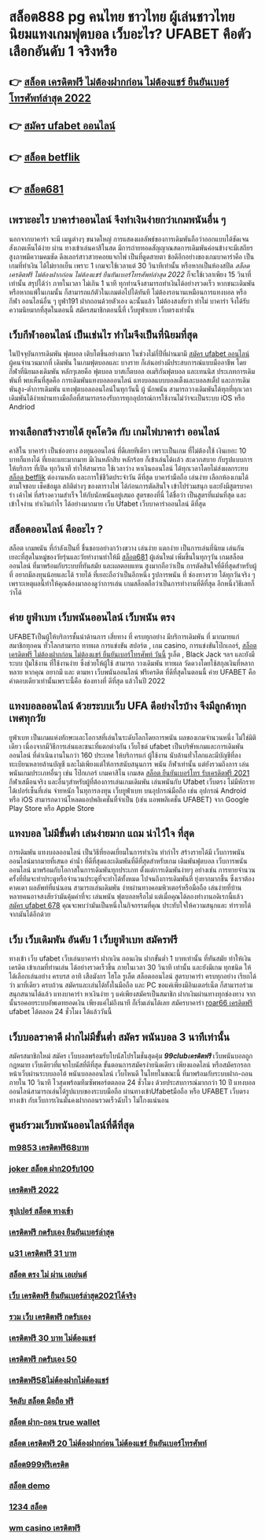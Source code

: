 # สล็อต888 pg คนไทย ชาวไทย ผู้เล่นชาวไทยนิยมแทงเกมฟุตบอล เว็บอะไร? UFABET คือตัวเลือกอันดับ 1 จริงหรือ

## 👉 [สล็อต เครดิตฟรี ไม่ต้องฝากก่อน ไม่ต้องแชร์ ยืนยันเบอร์โทรศัพท์ล่าสุด 2022](https://member.mabet.net/?action=login)
## 👉 [สมัคร ufabet ออนไลน์](https://mabet.net/)
## 👉 [สล็อต betflik](https://mabet.net/pg-slot-credit-free/)
## 👉 [สล็อต681](https://mabet.net/register/)

##  เพราะอะไร บาคาร่าออนไลน์  จึงทำเงินง่ายกว่าเกมพนันอื่น ๆ 

นอกจากบาคาร่า จะมี เมนูต่างๆ  ขนาดใหญ่ การแสดงผลลัพธ์ของการเดิมพันถือว่าออกแบบได้ชัดเจนสังเกตเห็นได้ง่าย ผ่าน ทางเข้าเล่นคาสิโนสด  มีการถ่ายทอดสัญญาณสดการเดิมพันค่อนข้างจะมีเสถียรสูงภาพมีความคมชัด ดีลเลอร์สาวสวยคอยแจกไพ่ เป็นที่ดูดสายตา ข้อดีอีกอย่างของเกมบาคาร่าคือ เป็นเกมที่ทำเงิน  ได้ไม่ยากเย็น  เพราะ 1 เกมจะใช้เวลาแต่ 30 วินาทีเท่านั้น หรือหากเป็นห้องสปีด *สล็อต เครดิตฟรี ไม่ต้องฝากก่อน ไม่ต้องแชร์ ยืนยันเบอร์โทรศัพท์ล่าสุด 2022* ก็จะใช้เวลาเพียง 15  วินาที่เท่านั้น สรุปได้ว่า  ภายในเวลา ไม่เกิน 1 นาที ทุกท่านจึงสามารถทำเงินได้อย่างรวดเร็ว หากชนะเดิมพัน หรือหากแพ้ในเกมนั้น ก็สามารถแก้ตัวในเกมต่อไปได้ทันที ไม่ต้องรอนานเหมือนการแทงบอล หรือกีฬา ออนไลน์อื่น ๆ ยูฟ่า191 ฝากถอนด้วยตัวเอง ฉะนั้นแล้ว ไม่ต้องสงสัยว่า ทำไม่ บาคาร่า จึงได้รับความนิยมากที่สุดในตอนนี้ สมัครสมาชิกตอนนี้ที่  เว็บยูฟ่าเบท เว็บตรงเท่านั้น


##  เว็บกีฬาออนไลน์   เป็นเช่นไร ทำไมจึงเป็นที่นิยมที่สุด

ในปัจจุบันการเดิมพัน ฟุตบอล เติบโตขึ้นอย่างมาก ในช่วงไม่กี่ปีที่ผ่านมามี [สมัคร ufabet ออนไลน์](https://mabet.net/pg-slot-credit-free/) ผู้คนจำนวนมากที่ เดิมพัน ในเกมฟุตบอลและ บางราย ก็เล่นอย่างมีประสบการณ์แบบมืออาชีพ โดยกีฬาที่นิยมลงเดิมพัน หลักๆเลยคือ ฟุตบอล บาสเก็ตบอล อเมริกันฟุตบอล และเทนนิส ประเภทการเดิมพันที่ พบเห็นที่สุดคือ การเดิมพันแทงบอลออนไลน์  แทงบอลแบบบอลเต็งและบอลสเต็ป และการเดิมพันสูง-ต่ำการเดิมพัน  แทงฟุตบอลออนไลน์ในทุกวันนี้  ผู้ นักพนัน สามารถวางเดิมพันได้ทุกที่ทุกเวลา เดิมพันได้ง่ายผ่านทางมือถือที่สามารถรองรับการทุกอุปกรณ์การใช้งานไม่ว่าจะเป็นระบบ iOS หรือ Andriod

## ทางเลือกสร้างรายได้ ยุคโควิด กับ  เกมไพ่บาคาร่า ออนไลน์ 

คาสิโน บาคาร่า เป็นช่องทาง  ลงทุนออนไลน์ ที่ดีเลยทีเดียว เพราะเป็นเกม ที่ไม่ต้องใช้ เงินเยอะ 10 บาทก็แทงได้ ที่เยอะแยะมากมาย มีเงินหลักสิบ หลักร้อย ก็เข้าเล่นได้เเล้ว สะดวกสบาย กับรูปแบบการให้บริการ ที่เปิด  ทุกวินาที ทำให้สามารถ ใช้เวลาว่าง  หาเงินออนไลน์ ได้ทุกเวลาโดยไม่ส่งผลกระทบ [สล็อต betflik](https://mabet.net/register/) ต่องานหลัก และการใช้ชีวิตประจำวัน  ดีที่สุด  บาคาร่ามือถือ เล่นง่าย เลือกห้องเกมได้ตามใจชอบ เช็คข้อมูล สถิติต่างๆ ของตารางไพ่ ได้ก่อนการตัดสินใจ เข้าไปร่วมสนุก และยังมีสูตรบาคาร่า เค้าไพ่   ที่สร้างความสำเร็จ ให้กับนักพนันอยู่เสมอ สูตรของที่นี่ ได้ชื่อว่า เป็นสูตรที่แม่นที่สุด และเข้าใจง่าน ทำเงินกำไร ได้อย่างมากมาย  เว็บ Ufabet  เว็บบาคาร่าออนไลน์ ดีที่สุด

## สล็อตออนไลน์ คืออะไร ?

สล็อต  เกมพนัน ที่กำลังเป็นที่ ชื่นชอบอย่างกว้างขวาง  เล่นง่าย แตกง่าย  เป็นการเล่นที่นิยม เล่นกัน เยอะที่สุดในหมู่ของวัยรุ่นและวัยทำงานทำให้มี [สล็อต681](https://mabet.net/register/) ผู้เล่นใหม่ เพิ่มขึ้นในทุกๆวัน เกมสล็อตออนไลน์ ที่มาพร้อมกับระบบที่ทันสมัย และผลตอบแทน สูงมากถือว่าเป็น การตัดสินใจที่ดีที่สุดสำหรับผู้ที่ อยากมีลงทุนน้อยและได้ รายได้ ที่เยอะถือว่าเป็นอีกหนึ่ง รูปการพนัน ที่ ช่องทางรวย ได้ทุกวันจริง ๆ เพราะเหตุผลนี้ทำให้คุณต้องมาลองดูว่าการเล่น เกมสล็อตถือว่าเป็นการทำงานที่ดีที่สุด อีกหนึ่งวิธีเลยก็ว่าได้

## ค่าย ยูฟ่าเบท เว็บพนันออนไลน์   เว็บพนัน ตรง   

UFABETเป็นผู้ให้บริการชั้นนำด้านการ เสี่ยทาง ที่ ครบทุกอย่าง มีบริการเดิมพัน ที่ มากมายแก่ สมาชิกทุกคน ทั่วโลกสามารถ   ทายผล การแข่งขัน สปอร์ต , เกม casino, การแข่งขันโป๊กเกอร์, [สล็อต เครดิตฟรี ไม่ต้องฝากก่อน ไม่ต้องแชร์ ยืนยันเบอร์โทรศัพท์ วันนี้](https://mabet.net/credit-free-new/) รูเล็ต ,  Black Jack ฯลฯ และยังมีระบบ  ปุ่มใช้งาน ที่ใช้งานง่าย ซึ่งช่วยให้ผู้ใช้ สามารถ วางเดิมพัน ทายผล วัดดวงโดยใช้สกุลเงินที่หลากหลาย  หากคุณ  อยากมี และ  ตามหา  เว็บพนันออนไลน์ ฟรีเครดิต  ที่ดีที่สุดในตอนนี้ ค่าย UFABET  คือคำตอบเดียวเท่านั้นเพราะนี้คือ ช่องทางที่ ดีที่สุด แล้วในปี 2022

##  แทงบอลออนไลน์   ด้วยระบบเว็บ UFA ดีอย่างไรบ้าง จึงมีลูกค้าทุกเพศทุกวัย

 ยูฟ่าเบท เป็นเกมแห่งทักษะและโอกาสที่เล่นในระดับโลกโดยการพนัน ผลของเกมจำนวนหนึ่ง ไม่ใช่มิติเดียว เนื่องจากมีวิธีการเล่นและชนะที่แตกต่างกัน  เว็บไซต์ ufabet เป็นบริษัทเกมและการเดิมพันออนไลน์ ที่ดำเนินงานในกว่า 160 ประเทศ ให้บริการแก่ ผู้ใช้งาน นับล้านทั่วโลกและมีบัญชีที่ลงทะเบียนหลายล้านบัญชี และไม่เพียงแต่ให้การสนับสนุนการ พนัน กีฬาเท่านั้น แต่ยังรวมถึงการ เล่นพนันเกมประเภทอื่นๆ เช่น โป๊กเกอร์ เกมคาสิโน เกมสด [สล็อต ยืนยันเบอร์โทร รับเครดิตฟรี 2021](https://mabet.net/20-free-100/) กีฬาเสมือนจริง และอื่นๆสำหรับผู้ที่ต้องการเล่นเกมเดิมพัน เล่นพนันกับ Ufabet เว็บตรง ไม่มีหักรายได้เปอร์เซ็นที่เล่น  จ่ายหนัก ในทุการลงทุน  เว็บยูฟ่าเบท  บนอุปกรณ์มือถือ เช่น อุปกรณ์ Android หรือ iOS สามารถดาวน์โหลดแอปพลิเคชั่นที่จำเป็น (เช่น แอพพลิเคชั่น UFABET) จาก Google Play Store หรือ Apple Store 


## แทงบอล ไม่มีขั้นต่ำ  เล่นง่ายมาก แถม  น่าไว้ใจ ที่สุด

การเดิมพัน แทงบอลออนไลน์ เป็นวิธีที่ยอดเยี่ยมในการทำเงิน ทำกำไร สร้างรายได้มี เว็บการพนันออนไลน์มากมายที่เสนอ ค่าน้ำ ที่ดีที่สุดและเดิมพันที่ดีที่สุดสำหรับเกม เดิมพันฟุตบอล เว็บการพนันออนไลน์ มาพร้อมกับโอกาสในการเดิมพันทุกประเภท  ตั้งแต่การเดิมพันง่ายๆ  อย่างเช่น การทายจำนวนครั้งที่ทีมจะทำประตูหรือจำนวนประตูที่จะทำได้ทั้งหมด ไปจนถึงการเดิมพันที่ ยุ่งยากมากขึ้น ซึ่งเราต้อง คาดเดา ผลลัพท์ที่แน่นอน สามารถเล่นเดิมพัน ง่ายผ่านทางคอมพิวเตอร์หรือมือถือ เล่นง่ายที่บ้าน หลายคนอาจสงสัยว่ามันคุ้มค่าที่จะ เล่นพนัน ฟุตบอลหรือไม่ แต่เมื่อคุณได้ลองทำงานอดิเรกนี้แล้ว [สมัคร ufabet 678](https://mabet.net/credit-free-100/) คุณจะพบว่ามันเป็นหนึ่งในกิจกรรมที่คุณ ประทับใจให้ความสนุกและ ทำรายได้ จากมันได้อีกด้วย

## เว็บ เว็บเดิมพัน  อันดับ 1  เว็บยูฟ่าเบท สมัครฟรี

 ทางเข้า เว็บ ufabet  เว็บเล่นบาคาร่า ฝากเงิน ถอนเงิน  ฝากขั้นต่ำ 1 บาทเท่านั้น ที่ทันสมัย ทำให้เงินเครดิต เข้าเกมที่ท่านเล่น ได้อย่างรวดเร็วขึ้น ภายในเวลา  30 วินาที  เท่านั้น และยังมีเกม ทุกชนิด ให้ได้เลือกเล่นอย่าง ครบรส อาทิ เสือมังกร ไฮโล รูเล็ต สล็อตออนไลน์ สูตรบาคาร่า ครบทุกอย่าง เรียกได้ว่า มาที่เดียว ครบถ้วน สมัครและเล่นได้ทั้งในมือถือ และ PC ขอแค่เพียงมีอินเตอร์เน็ต ก็สามารถร่วมสนุกสนานได้แล้ว แทงบาคาร่า  หาเงินง่าย ๆ แค่เพียงสมัครเป็นสมาชิก ฝากเงินผ่านทางทุกช่องทาง จากนั้นรอคอยระบบอัพเดทยอดเงิน เพียงแค่ไม่ถึงนาที ก็เริ่มเล่นได้เลย สมัครบาคาร่า [roar66 เครดิตฟรี](https://mabet.net/) ufabet ได้ตลอด 24 ชั่วโมง ได้แล้ววันนี้ 


## เว็บบอลราคาดี ฝากไม่มีขั้นต่ำ สมัคร พนันบอล 3 นาทีเท่านั้น

สมัครสมาชิกใหม่ สมัคร เว็บบอลพร้อมรับโบนัสโปรโมชั่นสุดคุ้ม ***99clubเครดิตฟรี*** เว็บพนันบอลถูกกฎหมาย เว็บเดียวที่แจกโบนัสที่ดีที่สุด ขั้นตอนการสมัครง่ายนิดเดียว เพียงแอดไลน์ หรือสมัครกรอกหน้าเว็บผ่านระบบออโต้ พนันบอลออนไลน์ เว็บไหนดี ในไทยในขณะนี้ ที่มาพร้อมกับระบบฝาก-ถอน ภายใน 10 วินาที ไวสุดพร้อมทีมซัพพอร์ตตลอด 24 ชั่วโมง ด้วยประสบการณ์มากกว่า 10 ปี แทงบอลออนไลน์สามารถเล่นได้รูปแบบของระบบมือถือ ผ่านทางเข้าUfabetมือถือ หรือ  UFABET เว็บตรงทางเข้า กับเว็บการเงินมั่นคงฝากถอนรวดเร็วฉับไว ไม่โกงแน่นอน


## ศูนย์รวมเว็บพนันออนไลน์ที่ดีที่สุด

### [m9853 เครดิตฟรี68บาท](https://atom.io/themes/สล็อตเว็บตรง%20MABET.net%20สมัคร%20winner55%20เครดิตฟรี%20008%20สล็อต%20สล็อตแตกหนัก%2020รับ100)
### [joker สล็อต ฝาก20รับ100](https://atom.io/themes/สล็อตเว็บตรง%20MABET.net%20460bet%20เครดิตฟรี%20008%20สล็อต%20สล็อตแตกหนัก%2020รับ100)
### [เครดิตฟรี 2022](https://atom.io/themes/สล็อตเว็บตรง%20MABET.net%20สล็อต4u%20008%20สล็อต%20สล็อตแตกหนัก%2020รับ100)
### [ซุปเปอร์ สล็อต ทางเข้า](https://atom.io/themes/สล็อตเว็บตรง%20MABET.net%20สล็อต%20777%20ฟรี%20เครดิต%2030%20008%20สล็อต%20สล็อตแตกหนัก%2020รับ100)
### [เครดิตฟรี กดรับเอง ยืนยันเบอร์ล่าสุด](https://atom.io/themes/สล็อตเว็บตรง%20MABET.net%20ติด%20ตั้ง%20โปรแกรมแฮก%20สล็อต%20008%20สล็อต%20สล็อตแตกหนัก%2020รับ100)
### [u31 เครดิตฟรี 31 บาท](https://atom.io/themes/สล็อตเว็บตรง%20MABET.net%20สล็อต%201234%20joker%20008%20สล็อต%20สล็อตแตกหนัก%2020รับ100)
### [สล็อต ตรง ไม่ ผ่าน เอเย่นต์](https://atom.io/themes/สล็อตเว็บตรง%20MABET.net%20superslot%20เครดิตฟรี%2050%20ไม่ต้องแชร์%202021%20008%20สล็อต%20สล็อตแตกหนัก%2020รับ100)
### [เว็บ เครดิตฟรี ยืนยันเบอร์ล่าสุด2021ได้จริง](https://atom.io/themes/สล็อตเว็บตรง%20MABET.net%20riches888เครดิตฟรี%20008%20สล็อต%20สล็อตแตกหนัก%2020รับ100)
### [รวม เว็บ เครดิตฟรี กดรับเอง](https://atom.io/themes/สล็อตเว็บตรง%20MABET.net%20win%20เครดิตฟรี%20008%20สล็อต%20สล็อตแตกหนัก%2020รับ100)
### [เครดิตฟรี 30 บาท ไม่ต้องแชร์](https://atom.io/themes/สล็อตเว็บตรง%20MABET.net%20สล็อต%20โอน%20ผ่าน%20วอ%20เลท%20ไม่มีขั้นต่ำ%20008%20สล็อต%20สล็อตแตกหนัก%2020รับ100)
### [เครดิตฟรี กดรับเอง 50](https://atom.io/themes/สล็อตเว็บตรง%20MABET.net%20superslot%20เครดิตฟรี50%20otp%20ล่าสุด%20008%20สล็อต%20สล็อตแตกหนัก%2020รับ100)
### [เครดิตฟรี58ไม่ต้องฝากไม่ต้องแชร์](https://atom.io/themes/สล็อตเว็บตรง%20MABET.net%20superslot1234%20เครดิตฟรี50%20otp%20008%20สล็อต%20สล็อตแตกหนัก%2020รับ100)
### [จีคลับ สล็อต มือถือ ฟรี](https://atom.io/themes/สล็อตเว็บตรง%20MABET.net%20เครดิตฟรี100ถอนได้300%20008%20สล็อต%20สล็อตแตกหนัก%2020รับ100)
### [สล็อต ฝาก-ถอน true wallet](https://atom.io/themes/สล็อตเว็บตรง%20MABET.net%20จีคลับ168%20จีคลับ%20สล็อต%20มือถ%20008%20สล็อต%20สล็อตแตกหนัก%2020รับ100)
### [สล็อต เครดิตฟรี 20 ไม่ต้องฝากก่อน ไม่ต้องแชร์ ยืนยันเบอร์โทรศัพท์](https://atom.io/themes/สล็อตเว็บตรง%20MABET.net%20betflik%20xo%20เครดิตฟรี%2050%20008%20สล็อต%20สล็อตแตกหนัก%2020รับ100)
### [สล็อต999ฟรีเครดิต](https://atom.io/themes/สล็อตเว็บตรง%20MABET.net%20สูตร%20สล็อต%20008%20สล็อต%20สล็อตแตกหนัก%2020รับ100)
### [สล็อต demo](https://atom.io/themes/สล็อตเว็บตรง%20MABET.net%20สล็อต%20เครดิตฟรี%20100%20ไม่ต้องแชร์%202021%20008%20สล็อต%20สล็อตแตกหนัก%2020รับ100)
### [1234 สล็อต](https://atom.io/themes/สล็อตเว็บตรง%20MABET.net%20เครดิตฟรี50ทํายอด300ถอน300ล่าสุด%20008%20สล็อต%20สล็อตแตกหนัก%2020รับ100)
### [wm casino เครดิตฟรี](https://atom.io/themes/สล็อตเว็บตรง%20MABET.net%20สล็อต%20เว็บตรง%20ฝากถอน%20ไม่มี%20ขั้น%20ต่ํา%20008%20สล็อต%20สล็อตแตกหนัก%2020รับ100)